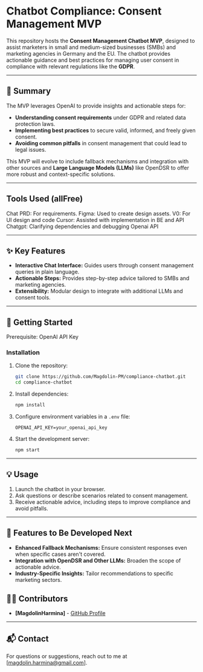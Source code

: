 # Chatbot Compliance: Consent Management MVP

This repository hosts the **Consent Management Chatbot MVP**, designed to assist marketers in small and medium-sized businesses (SMBs) and marketing agencies in Germany and the EU. The chatbot provides actionable guidance and best practices for managing user consent in compliance with relevant regulations like the **GDPR**.

---
## 📖 Summary

The MVP leverages OpenAI to provide insights and actionable steps for:
- **Understanding consent requirements** under GDPR and related data protection laws.
- **Implementing best practices** to secure valid, informed, and freely given consent.
- **Avoiding common pitfalls** in consent management that could lead to legal issues.

This MVP will evolve to include fallback mechanisms and integration with other sources and **Large Language Models (LLMs)** like OpenDSR to offer more robust and context-specific solutions.

---
## Tools Used (allFree)

Chat PRD: For requirements.
Figma: Used to create design assets.
V0: For UI design and code
Cursor: Assisted with implementation in BE and API
Chatgpt: Clarifying dependencies and debugging
Openai API

---
## ✨ Key Features

- **Interactive Chat Interface:** Guides users through consent management queries in plain language.
- **Actionable Steps:** Provides step-by-step advice tailored to SMBs and marketing agencies.
- **Extensibility:** Modular design to integrate with additional LLMs and consent tools.

---
## 🚀 Getting Started

Prerequisite: OpenAI API Key 

### Installation

1. Clone the repository:
    ```bash
    git clone https://github.com/Magdolin-PM/compliance-chatbot.git
    cd compliance-chatbot
    ```
2. Install dependencies:
    ```bash
    npm install
    ```
3. Configure environment variables in a `.env` file:
    ```plaintext
    OPENAI_API_KEY=your_openai_api_key
    ```
4. Start the development server:
    ```bash
    npm start
    ```
---
## 💡 Usage

1. Launch the chatbot in your browser.
2. Ask questions or describe scenarios related to consent management.
3. Receive actionable advice, including steps to improve compliance and avoid pitfalls.

---

## 🔑 Features to Be Developed Next

- **Enhanced Fallback Mechanisms:** Ensure consistent responses even when specific cases aren't covered.
- **Integration with OpenDSR and Other LLMs:** Broaden the scope of actionable advice.
- **Industry-Specific Insights:** Tailor recommendations to specific marketing sectors.

## 👩‍💻 Contributors

- **[MagdolinHarmina]** - [GitHub Profile](https://github.com/Magdolin-PM)

---

## 📬 Contact

For questions or suggestions, reach out to me at [magdolin.harmina@gmail.com].
